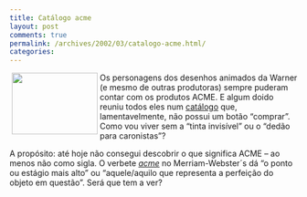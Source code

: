 ```yaml
---
title: Catálogo acme
layout: post
comments: true
permalink: /archives/2002/03/catalogo-acme.html/
categories:
---
```

<img src='//chester.me/img/blig/hitch.jpg' width=150 height=108 hspace=4 align="left" border=0>Os personagens dos desenhos animados da Warner (e mesmo de outras produtoras) sempre puderam contar com os produtos ACME. E algum doido reuniu todos eles num <a href="http://home.nc.rr.com/tuco/looney/acme/acme.html" >catálogo</a> que, lamentavelmente, não possui um botão &#8220;comprar&#8221;. Como vou viver sem a &#8220;tinta invisível&#8221; ou o &#8220;dedão para caronistas&#8221;?

A propósito: até hoje não consegui descobrir o que significa ACME &#8211; ao menos não como sigla. O verbete <a href="http://www.m-w.com/cgi-bin/dictionary?va=acme" >*acme*</a> no Merriam-Webster´s dá &#8220;o ponto ou estágio mais alto&#8221; ou &#8220;aquele/aquilo que representa a perfeição do objeto em questão&#8221;. Será que tem a ver?
